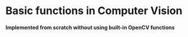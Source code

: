 # Basic functions in Computer Vision
#### Implemented from scratch without using built-in OpenCV functions
